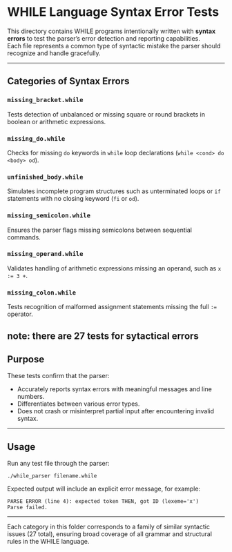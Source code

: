 # WHILE Language Syntax Error Tests

This directory contains WHILE programs intentionally written with **syntax errors** to test the parser’s error detection and reporting capabilities.  
Each file represents a common type of syntactic mistake the parser should recognize and handle gracefully.

---

##  Categories of Syntax Errors

### `missing_bracket.while`
Tests detection of unbalanced or missing square or round brackets in boolean or arithmetic expressions.

### `missing_do.while`
Checks for missing `do` keywords in `while` loop declarations (`while <cond> do <body> od`).

### `unfinished_body.while`
Simulates incomplete program structures such as unterminated loops or `if` statements with no closing keyword (`fi` or `od`).

### `missing_semicolon.while`
Ensures the parser flags missing semicolons between sequential commands.

### `missing_operand.while`
Validates handling of arithmetic expressions missing an operand, such as `x := 3 +`.

### `missing_colon.while`
Tests recognition of malformed assignment statements missing the full `:=` operator.

note: there are 27 tests for sytactical errors
---

## Purpose

These tests confirm that the parser:
- Accurately reports syntax errors with meaningful messages and line numbers.  
- Differentiates between various error types.  
- Does not crash or misinterpret partial input after encountering invalid syntax.

---

## Usage

Run any test file through the parser:

```
./while_parser filename.while
```

Expected output will include an explicit error message, for example:

```
PARSE ERROR (line 4): expected token THEN, got ID (lexeme='x')
Parse failed.
```

---

Each category in this folder corresponds to a family of similar syntactic issues (27 total), ensuring broad coverage of all grammar and structural rules in the WHILE language.
